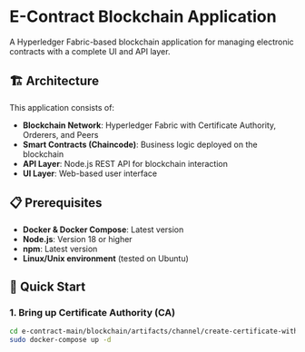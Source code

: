 # E-Contract Blockchain Application

A Hyperledger Fabric-based blockchain application for managing electronic contracts with a complete UI and API layer.

## 🏗️ Architecture

This application consists of:
- **Blockchain Network**: Hyperledger Fabric with Certificate Authority, Orderers, and Peers
- **Smart Contracts (Chaincode)**: Business logic deployed on the blockchain
- **API Layer**: Node.js REST API for blockchain interaction
- **UI Layer**: Web-based user interface

## 📋 Prerequisites

- **Docker & Docker Compose**: Latest version
- **Node.js**: Version 18 or higher
- **npm**: Latest version
- **Linux/Unix environment** (tested on Ubuntu)

## 🚀 Quick Start

### 1. Bring up Certificate Authority (CA)
```bash
cd e-contract-main/blockchain/artifacts/channel/create-certificate-with-ca
sudo docker-compose up -d